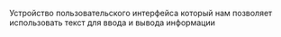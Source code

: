 Устройство пользовательского интерфейса который нам позволяет использовать текст для ввода и вывода информации